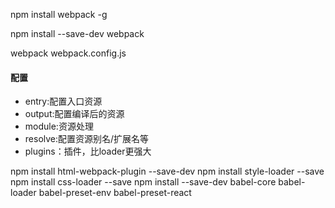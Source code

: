 npm install webpack -g

npm install --save-dev webpack

webpack webpack.config.js

#### 配置
- entry:配置入口资源
- output:配置编译后的资源
- module:资源处理
- resolve:配置资源别名/扩展名等
- plugins：插件，比loader更强大

npm install html-webpack-plugin --save-dev
npm install style-loader --save
npm install css-loader --save
npm install --save-dev babel-core babel-loader babel-preset-env babel-preset-react